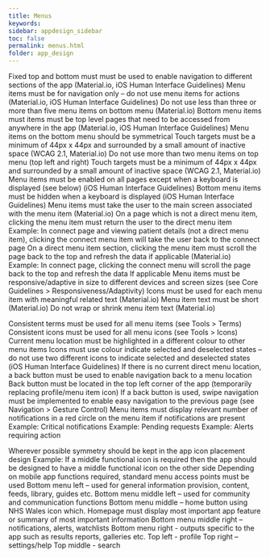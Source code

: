 ```yaml
---
title: Menus 
keywords:
sidebar: appdesign_sidebar
toc: false
permalink: menus.html
folder: app_design 
---
```


Fixed top and bottom must must be used to enable navigation to different sections of the app (Material.io, iOS Human Interface Guidelines)
Menu items must be for navigation only – do not use menu items for actions (Material.io, iOS Human Interface Guidelines)
Do not use less than three or more than five menu items on bottom menu (Material.io)
Bottom menu items must items must be top level pages that need to be accessed from anywhere in the app (Material.io, iOS Human Interface Guidelines)
Menu items on the bottom menu should be symmetrical
Touch targets must be a minimum of 44px x 44px and surrounded by a small amount of inactive space (WCAG 2.1, Material.io)
Do not use more than two menu items on top menu (top left and right)
Touch targets must be a minimum of 44px x 44px and surrounded by a small amount of inactive space (WCAG 2.1, Material.io)
Menu items must be enabled on all pages except when a keyboard is displayed (see below) (iOS Human Interface Guidelines)
Bottom menu items must be hidden when a keyboard is displayed (iOS Human Interface Guidelines)
Menu items must take the user to the main screen associated with the menu item (Material.io)
On a page which is not a direct menu item, clicking the menu item must return the user to the direct menu item
Example: In connect page and viewing patient details (not a direct menu item), clicking the connect menu item will take the user back to the connect page
On a direct menu item section, clicking the menu item must scroll the page back to the top and refresh the data if applicable (Material.io)
Example: In connect page, clicking the connect menu will scroll the page back to the top and refresh the data If applicable
Menu items must be responsive/adaptive in size to different devices and screen sizes (see Core Guidelines > Responsiveness/Adaptivity)
Icons must be used for each menu item with meaningful related text (Material.io)
Menu item text must be short (Material.io)
Do not wrap or shrink menu item text (Material.io)

Consistent terms must be used for all menu items (see Tools > Terms)
Consistent icons must be used for all menu icons (see Tools > Icons)
Current menu location must be highlighted in a different colour to other menu items
Icons must use colour indicate selected and deselected states – do not use two different icons to indicate selected and deselected states (iOS Human Interface Guidelines)
If there is no current direct menu location, a back button must be used to enable navigation back to a menu location
Back button must be located in the top left corner of the app (temporarily replacing profile/menu item icon)
If a back button is used, swipe navigation must be implemented to enable easy navigation to the previous page (see Navigation > Gesture Control)
Menu items must display relevant number of notifications in a red circle on the menu item if notifications are present
Example: Critical notifications
Example: Pending requests
Example: Alerts requiring action

Wherever possible symmetry should be kept in the app icon placement design
Example: If a middle functional icon is required then the app should be designed to have a middle functional icon on the other side
Depending on mobile app functions required, standard menu access points must be used
Bottom menu left – used for general information provision, content, feeds, library, guides etc.
Bottom menu middle left – used for community and communication functions
Bottom menu middle – home button using NHS Wales icon which. Homepage must display most important app feature or summary of most important information
Bottom menu middle right – notifications, alerts, watchlists
Bottom menu right - outputs specific to the app such as results reports, galleries etc.
Top left - profile
Top right – settings/help
Top middle - search